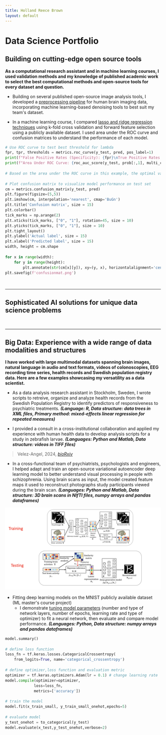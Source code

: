 ```yaml
---
title: Holland Reece Brown
layout: default
---
```



# Data Science Portfolio
## Building on cutting-edge open source tools
**As a computational research assistant and in machine learning courses, I used validation methods and my knowledge of published academic work to select the best computational methods and open-source tools for every dataset and question.**

- Building on several published open-source image analysis tools, I developed a [preprocessing pipeline](https://github.com/holland-reece/SE-fMRI-Pipeline-magnitude-fieldmaps) for human brain imaging data, incorporating machine learning-based denoising tools to best suit my team's dataset.

- In a machine learning course, I compared [lasso and ridge regression techniques](https://github.com/holland-reece/ridge-vs-lasso-reg) using k-fold cross validation and forward feature selection using a publicly available dataset. I used area under the ROC curve and confusion matrices to understand the performance of each model.

```python
# Use ROC curve to test best threshold for lambda
fpr, tpr, thresholds = metrics.roc_curve(y_test, pred, pos_label=1)
print(f"False Positive Rates (Specificity): {fpr}\nTrue Positive Rates (Sensitivity): {tpr}\nThresholds: {thresholds}\n")
print(f"Area Under ROC Curve: {roc_auc_score(y_test, prob[:,1], multi_class='ovr')}\n")

# Based on the area under the ROC curve in this example, the optimal value for lambda = 1.
     
# Plot confusion matrix to visualize model performance on test set
cm = metrics.confusion_matrix(y_test, pred)
plt.figure(figsize=(5,5))
plt.imshow(cm, interpolation='nearest', cmap='BuGn')
plt.title('Confusion matrix', size = 15)
plt.colorbar()
tick_marks = np.arange(2)
plt.xticks(tick_marks, ["0", "1"], rotation=45, size = 10)
plt.yticks(tick_marks, ["0", "1"], size = 10)
plt.tight_layout()
plt.ylabel('Actual label', size = 15)
plt.xlabel('Predicted label', size = 15)
width, height = cm.shape

for x in range(width):
    for y in range(height):
        plt.annotate(str(cm[x][y]), xy=(y, x), horizontalalignment='center', verticalalignment='center')
plt.savefig(f'confusionmat.png')
```

<br>

---

## Sophisticated AI solutions for unique data science problems

<br>

---

## Big Data: Experience with a wide range of data modalities and structures
**I have worked with large multimodal datasets spanning brain images, natural language in audio and text formats, videos of colonoscopies, EEG recording time series, health records and Swedish population registry data. Here are a few examples showcasing my versatility as a data scientist.**

- As a data analysis research assistant in Stockholm, Sweden, I wrote scripts to retreive, organize and analyze health records from the Swedish Population Registry to identify predictors of responsiveness to psychiatric treatments.
**_(Language: R, Data structure: data trees in XML files, Primary method: mixed-effects linear regression for repeated measures)_**

- I provided a consult in a cross-institutional collaboration and applied my experience with human health data to develop analysis scripts for a study in zebrafish larvae.
**_(Languages: Python and Matlab, Data structure: videos in TIFF files)_**
> Velez-Angel, 2024, [*bioRxiv*](https://doi.org/10.1101/2025.02.07.637118)

- In a cross-functional team of psychiatrists, psychologists and engineers, I helped adapt and train an open-source variational autoencoder deep learning model to better understand visual processing in people with schizophrenia. Using brain scans as input, the model created feature maps it used to reconstruct photographs study participants viewed during the brain scan.
**_(Languages: Python and Matlab, Data structure: 3D brain scans in NIfTI files, numpy arrays and pandas dataframes)_**

<img src="images/vae_results.png" alt="VAE" width="600">

- Fitting deep learning models on the MNIST publicly available dataset (ML master's course project)
    - I demonstrate [tuning model parameters](https://github.com/holland-reece/neural-network-fitting-demo) (number and type of network layers, number of epochs, learning rate and type of optimizer) to fit a neural network, then evaluate and compare model performance.
**_(Languages: Python, Data structure: numpy arrays and pandas dataframes)_**

```python
model.summary()

# define loss function
loss_fn = tf.keras.losses.CategoricalCrossentropy(
    from_logits=True, name='categorical_crossentropy')

# define optimizer,loss function and evaluation metric
optimizer = tf.keras.optimizers.Adam(lr = 0.1) # change learning rate
model.compile(optimizer=optimizer,
             loss=loss_fn,
             metrics=['accuracy'])

# train the model
model.fit(x_train_small, y_train_small_onehot,epochs=5)

# evaluate model
y_test_onehot = to_categorical(y_test)
model.evaluate(x_test,y_test_onehot,verbose=2)
```

